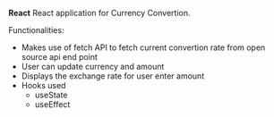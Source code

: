**React**
React application for Currency Convertion.

Functionalities:

-   Makes use of fetch API to fetch current convertion rate from open source api end point
-   User can update currency and amount
-   Displays the exchange rate for user enter amount
-   Hooks used
    -   useState
    -   useEffect
